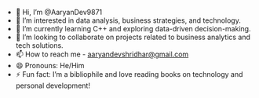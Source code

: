 - 👋 Hi, I’m @AaryanDev9871
- 👀 I’m interested in  data analysis, business strategies, and technology.
- 🌱 I’m currently learning C++ and exploring data-driven decision-making.
- 💞️ I’m looking to collaborate on projects related to business analytics and tech solutions.
- 📫 How to reach me - 	aaryandevshridhar@gmail.com
- 😄 Pronouns: He/Him
- ⚡ Fun fact: I’m a bibliophile and love reading books on technology and personal development!

<!---
AaryanDev9871/AaryanDev9871 is a ✨ special ✨ repository because its `README.md` (this file) appears on your GitHub profile.
You can click the Preview link to take a look at your changes.
--->

